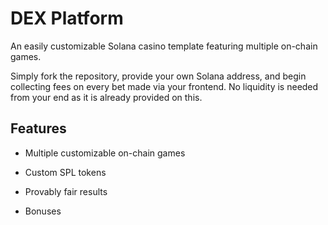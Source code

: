 # DEX Platform

An easily customizable Solana casino template featuring multiple on-chain games.

Simply fork the repository, provide your own Solana address, and begin collecting fees on every bet made via your frontend. No liquidity is needed from your end as it is already provided on this.

## Features

* Multiple customizable on-chain games

* Custom SPL tokens

* Provably fair results

* Bonuses
